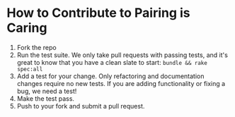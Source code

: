 # How to Contribute to Pairing is Caring

1. Fork the repo
2. Run the test suite. We only take pull requests with passing tests, and
it's great to know that you have a clean slate to start: `bundle && rake spec:all`
3. Add a test for your change. Only refactoring and documentation changes
require no new tests. If you are adding functionality or fixing a bug, we need a test!
4. Make the test pass.
5. Push to your fork and submit a pull request.
